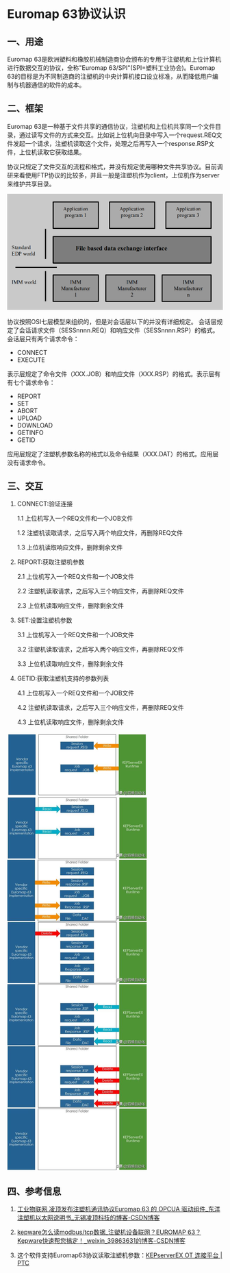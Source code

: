 # Euromap 63协议认识

## 一、用途

Euromap 63是欧洲塑料和橡胶机械制造商协会颁布的专用于注塑机和上位计算机进行数据交互的协议，全称"Euromap 63/SPI"(SPI=塑料工业协会)。Euromap 63的目标是为不同制造商的注塑机的中央计算机接口设立标准，从而降低用户编制与机器通信的软件的成本。

## 二、框架

Euromap 63是一种基于文件共享的通信协议，注塑机和上位机共享同一个文件目录，通过读写文件的方式来交互。比如说上位机向目录中写入一个request.REQ文件发起一个请求，注塑机读取这个文件，处理之后再写入一个response.RSP文件，上位机读取它获取结果。


协议只规定了文件交互的流程和格式，并没有规定使用哪种文件共享协议。目前调研来看使用FTP协议的比较多，并且一般是注塑机作为client，上位机作为server来维护共享目录。

![](Euromap63协议认识.assets/2023-03-07-10-02-07-image.png)

协议按照OSI七层模型来组织的，但是对会话层以下的并没有详细规定。
会话层规定了会话请求文件（SESSnnnn.REQ）和响应文件（SESSnnnn.RSP）的格式。会话层只有两个请求命令：

- CONNECT
- EXECUTE

表示层规定了命令文件（XXX.JOB）和响应文件（XXX.RSP）的格式。表示层有有七个请求命令：

- REPORT
- SET
- ABORT
- UPLOAD
- DOWNLOAD
- GETINFO
- GETID

应用层规定了注塑机参数名称的格式以及命令结果（XXX.DAT）的格式。应用层没有请求命令。

## 三、交互

1. CONNECT:验证连接
   
   1.1 上位机写入一个REQ文件和一个JOB文件
   
   1.2 注塑机读取请求，之后写入两个响应文件，再删除REQ文件
   
   1.3 上位机读取响应文件，删除剩余文件

2. REPORT:获取注塑机参数
   
   2.1 上位机写入一个REQ文件和一个JOB文件
   
   2.2 注塑机读取请求，之后写入三个响应文件，再删除REQ文件
   
   2.3 上位机读取响应文件，删除剩余文件

3. SET:设置注塑机参数
   
   3.1 上位机写入一个REQ文件和一个JOB文件
   
   3.2 注塑机读取请求，之后写入两个响应文件，再删除REQ文件
   
   3.3 上位机读取响应文件，删除剩余文件

4. GETID:获取注塑机支持的参数列表
   
   4.1 上位机写入一个REQ文件和一个JOB文件
   
   4.2 注塑机读取请求，之后写入三个响应文件，再删除REQ文件
   
   4.3 上位机读取响应文件，删除剩余文件

![030713510651_01.jpg](Euromap63协议认识.assets/f07df538e7a2376f8b407b30142221e0296465c0.jpg)

## 四、参考信息

1. [工业物联网 凌顶发布注塑机通讯协议Euromap 63 的 OPCUA 驱动组件_东洋注塑机以太网说明书_无锡凌顶科技的博客-CSDN博客](https://blog.csdn.net/qq_36700574/article/details/123368251)

2. [kepware怎么读modbus/tcp数据_注塑机设备联网？EUROMAP 63？Kepware快速帮您搞定！_weixin_39863631的博客-CSDN博客](https://blog.csdn.net/weixin_39863631/article/details/110102987)

3. 这个软件支持Euromap63协议读取注塑机参数：[KEPserverEX OT 连接平台 | PTC](https://www.ptc.com/cn/products/kepware/kepserverex)
